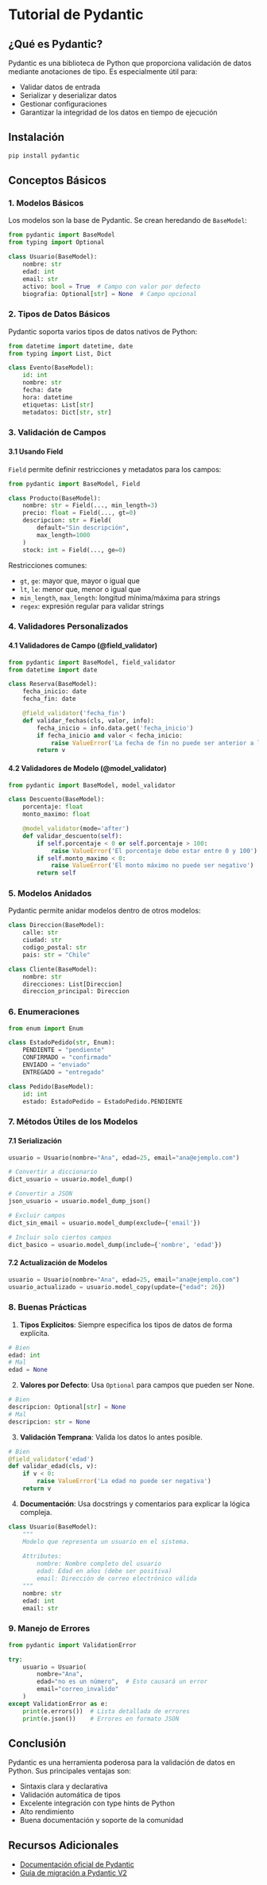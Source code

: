 # Tutorial de Pydantic

## ¿Qué es Pydantic?

Pydantic es una biblioteca de Python que proporciona validación de datos mediante anotaciones de tipo. Es especialmente útil para:
- Validar datos de entrada
- Serializar y deserializar datos
- Gestionar configuraciones
- Garantizar la integridad de los datos en tiempo de ejecución

## Instalación

```bash
pip install pydantic
```

## Conceptos Básicos

### 1. Modelos Básicos

Los modelos son la base de Pydantic. Se crean heredando de `BaseModel`:

```python
from pydantic import BaseModel
from typing import Optional

class Usuario(BaseModel):
    nombre: str
    edad: int
    email: str
    activo: bool = True  # Campo con valor por defecto
    biografia: Optional[str] = None  # Campo opcional
```

### 2. Tipos de Datos Básicos

Pydantic soporta varios tipos de datos nativos de Python:

```python
from datetime import datetime, date
from typing import List, Dict

class Evento(BaseModel):
    id: int
    nombre: str
    fecha: date
    hora: datetime
    etiquetas: List[str]
    metadatos: Dict[str, str]
```

### 3. Validación de Campos

#### 3.1 Usando Field

`Field` permite definir restricciones y metadatos para los campos:

```python
from pydantic import BaseModel, Field

class Producto(BaseModel):
    nombre: str = Field(..., min_length=3)
    precio: float = Field(..., gt=0)
    descripcion: str = Field(
        default="Sin descripción",
        max_length=1000
    )
    stock: int = Field(..., ge=0)
```

Restricciones comunes:
- `gt`, `ge`: mayor que, mayor o igual que
- `lt`, `le`: menor que, menor o igual que
- `min_length`, `max_length`: longitud mínima/máxima para strings
- `regex`: expresión regular para validar strings

### 4. Validadores Personalizados

#### 4.1 Validadores de Campo (@field_validator)

```python
from pydantic import BaseModel, field_validator
from datetime import date

class Reserva(BaseModel):
    fecha_inicio: date
    fecha_fin: date

    @field_validator('fecha_fin')
    def validar_fechas(cls, valor, info):
        fecha_inicio = info.data.get('fecha_inicio')
        if fecha_inicio and valor < fecha_inicio:
            raise ValueError('La fecha de fin no puede ser anterior a la fecha de inicio')
        return v
```

#### 4.2 Validadores de Modelo (@model_validator)

```python
from pydantic import BaseModel, model_validator

class Descuento(BaseModel):
    porcentaje: float
    monto_maximo: float

    @model_validator(mode='after')
    def validar_descuento(self):
        if self.porcentaje < 0 or self.porcentaje > 100:
            raise ValueError('El porcentaje debe estar entre 0 y 100')
        if self.monto_maximo < 0:
            raise ValueError('El monto máximo no puede ser negativo')
        return self
```

### 5. Modelos Anidados

Pydantic permite anidar modelos dentro de otros modelos:

```python
class Direccion(BaseModel):
    calle: str
    ciudad: str
    codigo_postal: str
    pais: str = "Chile"

class Cliente(BaseModel):
    nombre: str
    direcciones: List[Direccion]
    direccion_principal: Direccion

```

### 6. Enumeraciones

```python
from enum import Enum

class EstadoPedido(str, Enum):
    PENDIENTE = "pendiente"
    CONFIRMADO = "confirmado"
    ENVIADO = "enviado"
    ENTREGADO = "entregado"

class Pedido(BaseModel):
    id: int
    estado: EstadoPedido = EstadoPedido.PENDIENTE
```

### 7. Métodos Útiles de los Modelos

#### 7.1 Serialización

```python
usuario = Usuario(nombre="Ana", edad=25, email="ana@ejemplo.com")

# Convertir a diccionario
dict_usuario = usuario.model_dump()

# Convertir a JSON
json_usuario = usuario.model_dump_json()

# Excluir campos
dict_sin_email = usuario.model_dump(exclude={'email'})

# Incluir solo ciertos campos
dict_basico = usuario.model_dump(include={'nombre', 'edad'})
```

#### 7.2 Actualización de Modelos

```python
usuario = Usuario(nombre="Ana", edad=25, email="ana@ejemplo.com")
usuario_actualizado = usuario.model_copy(update={"edad": 26})
```

### 8. Buenas Prácticas

1. **Tipos Explícitos**: Siempre especifica los tipos de datos de forma explícita.
```python
# Bien
edad: int
# Mal
edad = None
```

2. **Valores por Defecto**: Usa `Optional` para campos que pueden ser None.
```python
# Bien
descripcion: Optional[str] = None
# Mal
descripcion: str = None
```

3. **Validación Temprana**: Valida los datos lo antes posible.
```python
# Bien
@field_validator('edad')
def validar_edad(cls, v):
    if v < 0:
        raise ValueError('La edad no puede ser negativa')
    return v
```

4. **Documentación**: Usa docstrings y comentarios para explicar la lógica compleja.
```python
class Usuario(BaseModel):
    """
    Modelo que representa un usuario en el sistema.
    
    Attributes:
        nombre: Nombre completo del usuario
        edad: Edad en años (debe ser positiva)
        email: Dirección de correo electrónico válida
    """
    nombre: str
    edad: int
    email: str
```

### 9. Manejo de Errores

```python
from pydantic import ValidationError

try:
    usuario = Usuario(
        nombre="Ana",
        edad="no es un número",  # Esto causará un error
        email="correo_invalido"
    )
except ValidationError as e:
    print(e.errors())  # Lista detallada de errores
    print(e.json())    # Errores en formato JSON
```

## Conclusión

Pydantic es una herramienta poderosa para la validación de datos en Python. Sus principales ventajas son:
- Sintaxis clara y declarativa
- Validación automática de tipos
- Excelente integración con type hints de Python
- Alto rendimiento
- Buena documentación y soporte de la comunidad

## Recursos Adicionales

- [Documentación oficial de Pydantic](https://docs.pydantic.dev/)
- [Guía de migración a Pydantic V2](https://docs.pydantic.dev/latest/migration/)
